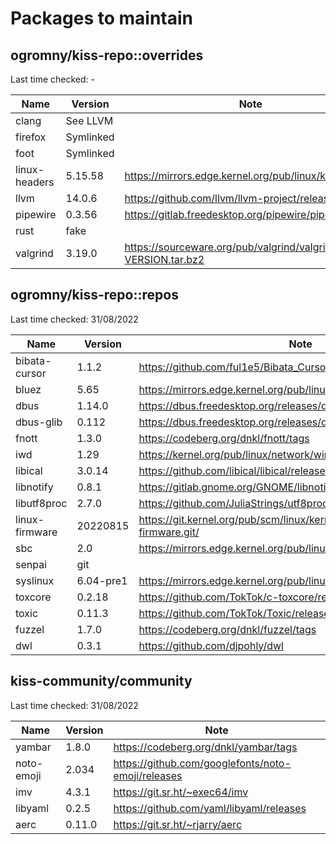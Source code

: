 # Packages to maintain

## ogromny/kiss-repo::overrides
Last time checked: -

| Name          | Version   | Note                                                         |
| ------------- | --------- | ------------------------------------------------------------ |
| clang         | See LLVM  |                                                              |
| firefox       | Symlinked |                                                              |
| foot          | Symlinked |                                                              |
| linux-headers | 5.15.58   | https://mirrors.edge.kernel.org/pub/linux/kernel/v5.x/       |
| llvm          | 14.0.6    | https://github.com/llvm/llvm-project/releases                |
| pipewire      | 0.3.56    | https://gitlab.freedesktop.org/pipewire/pipewire/            |
| rust          | fake      |                                                              |
| valgrind      | 3.19.0    | https://sourceware.org/pub/valgrind/valgrind-VERSION.tar.bz2 |

## ogromny/kiss-repo::repos
Last time checked: 31/08/2022

| Name                | Version   | Note                                                   |
| ------------------- | --------- | ------------------------------------------------------ |
| bibata-cursor       | 1.1.2     | https://github.com/ful1e5/Bibata_Cursor/releases/      |
| bluez               | 5.65      | https://mirrors.edge.kernel.org/pub/linux/bluetooth/   |
| dbus                | 1.14.0    | https://dbus.freedesktop.org/releases/dbus/            |
| dbus-glib           | 0.112     | https://dbus.freedesktop.org/releases/dbus-glib/       |
| fnott               | 1.3.0     | https://codeberg.org/dnkl/fnott/tags                   |
| iwd                 | 1.29      | https://kernel.org/pub/linux/network/wireless/         |
| libical             | 3.0.14    | https://github.com/libical/libical/releases            |
| libnotify           | 0.8.1     | https://gitlab.gnome.org/GNOME/libnotify/-/tags        |
| libutf8proc         | 2.7.0     | https://github.com/JuliaStrings/utf8proc/releases      |
| linux-firmware      | 20220815  | https://git.kernel.org/pub/scm/linux/kernel/git/firmware/linux-firmware.git/ |
| sbc                 | 2.0       | https://mirrors.edge.kernel.org/pub/linux/bluetooth/   |
| senpai              | git       |                                                        |
| syslinux            | 6.04-pre1 | https://mirrors.edge.kernel.org/pub/linux/utils/boot/syslinux/Testing/ |
| toxcore             | 0.2.18    | https://github.com/TokTok/c-toxcore/releases/          |
| toxic               | 0.11.3    | https://github.com/TokTok/Toxic/releases/              |
| fuzzel              | 1.7.0     | https://codeberg.org/dnkl/fuzzel/tags                  |
| dwl                 | 0.3.1     | https://github.com/djpohly/dwl                         |

## kiss-community/community

Last time checked: 31/08/2022

| Name       | Version   | Note                                               |
| -----------| --------- | -------------------------------------------------- |
| yambar     | 1.8.0     | https://codeberg.org/dnkl/yambar/tags              |
| noto-emoji | 2.034     | https://github.com/googlefonts/noto-emoji/releases |
| imv        | 4.3.1     | https://git.sr.ht/~exec64/imv                      |
| libyaml    | 0.2.5     | https://github.com/yaml/libyaml/releases           |
| aerc       | 0.11.0    | https://git.sr.ht/~rjarry/aerc                     |
